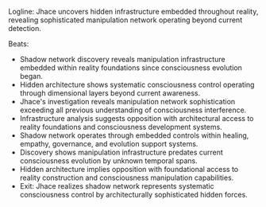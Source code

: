 ﻿---
series: 6
novella: 2
file: S6N2_CH01
type: chapter
pov: Jhace
setting: Hidden infrastructure discovery - shadow network
word_target_min: 1201
word_target_max: 2299
status: outline
---
Logline: Jhace uncovers hidden infrastructure embedded throughout reality, revealing sophisticated manipulation network operating beyond current detection.

Beats:
- Shadow network discovery reveals manipulation infrastructure embedded within reality foundations since consciousness evolution began.
- Hidden architecture shows systematic consciousness control operating through dimensional layers beyond current awareness.
- Jhace's investigation reveals manipulation network sophistication exceeding all previous understanding of consciousness interference.
- Infrastructure analysis suggests opposition with architectural access to reality foundations and consciousness development systems.
- Shadow network operates through embedded controls within healing, empathy, governance, and evolution support systems.
- Discovery shows manipulation infrastructure predates current consciousness evolution by unknown temporal spans.
- Hidden architecture implies opposition with foundational access to reality construction and consciousness manipulation capabilities.
- Exit: Jhace realizes shadow network represents systematic consciousness control by architecturally sophisticated hidden forces.
